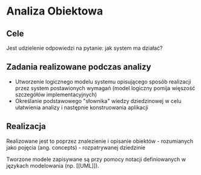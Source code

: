 # Analiza Obiektowa
## Cele
Jest udzielenie odpowiedzi na pytanie: jak system ma działać?
## Zadania realizowane podczas analizy
- Utworzenie logicznego modelu systemu opisującego sposób realizacji przez system postawionych wymagań (model logiczny pomija więszość szczegółów implementacyjnych)
- Określanie podstawowego "słownika" wiedzy dziedzinowej w celu ułatwienia analizy i następnie konstruowania aplikacji
## Realizacja
Realizowane jest to poprzez znalezienie i opisanie obiektów - rozumianych jako pojęcia (ang. concepts) - rozpatrywanej dziedzinie

Tworzone modele zapisywane są przy pomocy notacji definiowanych w językach modelowania (np. [[UML]]).